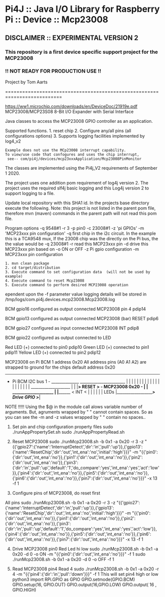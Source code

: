 Pi4J :: Java I/O Library for Raspberry Pi :: Device :: Mcp23008
==========================================================================

## DISCLAIMER :: EXPERIMENTAL VERSION 2 

### This repository is a first device specific support project for the MCP23008 
### !! NOT READY FOR PRODUCTION USE !!

Project by Tom Aarts

==========================================================================

https://ww1.microchip.com/downloads/en/DeviceDoc/21919e.pdf
MCP23008/MCP23S08   8-Bit I/O Expander with Serial Interface

           
Java classes to access the MCP23008 GPIO controller as an application. 


Supported functions.
    1. reset chip
    2. Configure any/all pins (all configurations options)
    3. Supports logging facilities implemented by log4_v2
    
    Example does not use the MCp23008 interrupt capability. 
    To view/use code that confogures and uses the chip interrupt,
     see-- com/pi4j/devices/mcp23xxxApplication/Mcp23008PinMonitor 
    
The classes are implemented using the Pi4j_V2 requirements of September 1 2020.

The project uses one addition pom requirement of log4j version 2. The project
uses the required slf4j basic logging and this Log4j version 2 to support
logging to a file.

Update local repository with this SHA1 id.
In the projects base directory execute the following. Note: this project is not
listed in the parent pom file, therefore mvn (maven) commands in the parent
path will not read this pom file.

Program options
 -q 9548#1    -r 3  -p pin0 -c 23008#1   -z 'pi GPIOs'  -m 'MCP23xxx pin configuration'
-q  first chip in the i2c circuit. In the example this is a TCA9548 mux, If the 23008 chip was the 
directly on the Pi bus, the the value would be -q 23008#1
-r read this MCP23xxx pin
-d drive this MCP23xxx pin based on -o  ON or OFF
-z Pi gpio configuration
-m MCP23xxx pin configuration


    1. mvn clean package
    2. cd target/distribution
    3. Execute command to set configuration data  (will not be used by example)
    4. Execute command to reset Mcp23008
    5. Execute command to perform desired MCP23008 operation
    


ependent upon the -f parameter value logging details will be stored in
/tmp/logs/com.pi4j.devices.mcp23008.Mcp23008.log

  

 
 
 
 BCM gpio16 configured as output connected MCP23008 pin 4           pdip14
 
 BCM gpio13 configured as output connected MCP23008 (bar) RESET     pdip6
 
 BCM gpio27 configured as input connected MCP23008 INT              pdip8
 
 BCM gpio22 configured as output connected to LED
 
 
 Red LED (+) connected to pin0         pdip10
 Green LED (+) connected to pin1       pdip11
 Yellow LED (+) connected to pin2      pdip12
  
 
MCP23008 on Pi BCM 1  address 0x20
All address pins (A0 A1 A2) are strapped to ground for the chips default address 0x20

_______________________           
- Pi BCM    I2C bus 1 - ______________ 
_______________________               |
  |    |     |                        |
  |    |     |                        |
  |    |     |                        |  
  |    |     |                        |
  |    |     |                       ____________________
  |    |     |__________> RESET >   -   MCP23008   0x20 -
  |    |                             ____________________
  |    |________________ < INT  <        |    |    |   |
  |                                      |         LEDs 
  |_____________________> Drive GPIO >___|
 


NOTE !!!!!
Using the $@ in the module call alows variable number of arguments. But, agruments wrapped by " " cannot
contain spaces. So as you can see the -m and -z values wrapped by " " contain no spaces..





1. Set pin and chip configuration
property files
  sudo ./runAppPropertySet.sh
  sudo ./runAppPropertyRead.sh


2.  Reset MCP23008
  sudo ./runMcp23008.sh   -b 0x1 -a 0x20   -r 3          -z "{{'gpio27':{'name':'InterruptDetect','dir':'in','pull':'up'}},{'gpio13':{'name':'ResetChip','dir':'out','int_ena':'no','initial':'high'}}}"    -m   "{{'pin0':{'dir':'out','int_ena':'no'}},{'pin1':{'dir':'out','int_ena':'no'}},{'pin2':{'dir':'out','int_ena':'no'}},{'pin3':{'dir':'in','pull':'up','default':'1','do_compare':'yes','int_ena':'yes','act':'low'}},{'pin4':{'dir':'out','int_ena':'no'}},{'pin5':{'dir':'out','int_ena':'no'}},{'pin6':{'dir':'out','int_ena':'no'}},{'pin7':{'dir':'out','int_ena':'no'}}}"  -x 13 -f 1
 

 
3.  Configure pins of MCP23008, do reset first
 
 All pins
   sudo ./runMcp23008.sh   -b 0x1 -a 0x20  -r 3       -z "{{'gpio27':{'name':'InterruptDetect','dir':'in','pull':'up'}},{'gpio13':{'name':'ResetChip','dir':'out','int_ena':'no','initial':'high'}}}"    -m   "{{'pin0':{'dir':'out','int_ena':'no'}},{'pin1':{'dir':'out','int_ena':'no'}},{'pin2':{'dir':'out','int_ena':'no'}},{'pin3':{'dir':'in','pull':'up','default':'1','do_compare':'yes','int_ena':'yes','act':'low'}},{'pin4':{'dir':'out','int_ena':'no'}},{'pin5':{'dir':'out','int_ena':'no'}},{'pin6':{'dir':'out','int_ena':'no'}},{'pin7':{'dir':'out','int_ena':'no'}}}"  -x 13 -f 1


4. Drive MCP23008 pin0 Red Led hi low
  sudo ./runMcp23008.sh    -b 0x1 -a 0x20   -d 0 -o ON  -m   "{{'pin0':{'dir':'out','int_ena':'no'}}}"  -f 1
  sudo ./runMcp23008.sh    -b 0x1 -a 0x20   -d 0 -o OFF   -f 1


5. Read MCP23008 pin4
  Read 4
  sudo ./runMcp23008.sh    -b 0x1 -a 0x20   -r 4  -m "{{'pin4':{'dir':'in','pull':'down'}}}"     -f 1
 This will set pin4 high or low
python3
import RPi.GPIO as GPIO
GPIO.setmode(GPIO.BCM)
GPIO.setup(16, GPIO.OUT) 
GPIO.output(16,GPIO.LOW)
GPIO.output( 16 , GPIO.HIGH)

